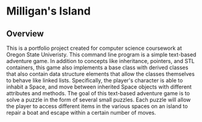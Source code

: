 # Milligan's Island
## Overview
This is a portfolio project created for computer science coursework at Oregon State Univeristy.
This command line program is a simple text-based adventure game. In addition to concepts like inheritance, pointers, and STL containers, this game also implements a base class with derived classes that also contain data structure elements that allow the classes themselves to behave like linked lists. Specifically, the player's character is able to inhabit a Space, and move between inherited Space objects with different attributes and methods. 
The goal of this text-based adventure game is to solve a puzzle in the form of several small puzzles. Each puzzle will allow the player to access different items in the various spaces on an island to repair a boat and escape within a certain number of moves.
